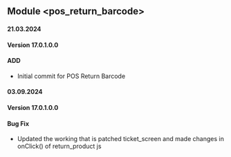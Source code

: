 ## Module <pos_return_barcode>

#### 21.03.2024
#### Version 17.0.1.0.0
#### ADD
- Initial commit for POS Return Barcode


#### 03.09.2024
#### Version 17.0.1.0.0
#### Bug Fix
- Updated the working that is patched ticket_screen and made changes in onClick() of return_product js